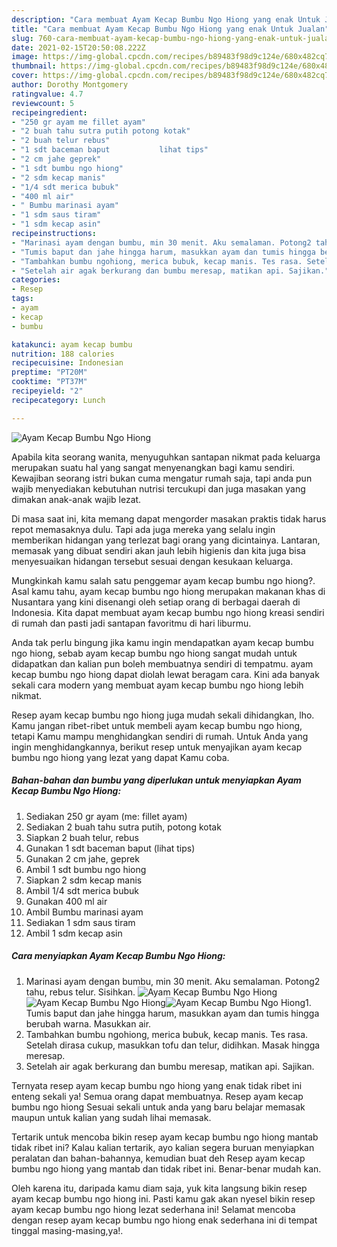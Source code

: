```yaml
---
description: "Cara membuat Ayam Kecap Bumbu Ngo Hiong yang enak Untuk Jualan"
title: "Cara membuat Ayam Kecap Bumbu Ngo Hiong yang enak Untuk Jualan"
slug: 760-cara-membuat-ayam-kecap-bumbu-ngo-hiong-yang-enak-untuk-jualan
date: 2021-02-15T20:50:08.222Z
image: https://img-global.cpcdn.com/recipes/b89483f98d9c124e/680x482cq70/ayam-kecap-bumbu-ngo-hiong-foto-resep-utama.jpg
thumbnail: https://img-global.cpcdn.com/recipes/b89483f98d9c124e/680x482cq70/ayam-kecap-bumbu-ngo-hiong-foto-resep-utama.jpg
cover: https://img-global.cpcdn.com/recipes/b89483f98d9c124e/680x482cq70/ayam-kecap-bumbu-ngo-hiong-foto-resep-utama.jpg
author: Dorothy Montgomery
ratingvalue: 4.7
reviewcount: 5
recipeingredient:
- "250 gr ayam me fillet ayam"
- "2 buah tahu sutra putih potong kotak"
- "2 buah telur rebus"
- "1 sdt baceman baput           lihat tips"
- "2 cm jahe geprek"
- "1 sdt bumbu ngo hiong"
- "2 sdm kecap manis"
- "1/4 sdt merica bubuk"
- "400 ml air"
- " Bumbu marinasi ayam"
- "1 sdm saus tiram"
- "1 sdm kecap asin"
recipeinstructions:
- "Marinasi ayam dengan bumbu, min 30 menit. Aku semalaman. Potong2 tahu, rebus telur. Sisihkan."
- "Tumis baput dan jahe hingga harum, masukkan ayam dan tumis hingga berubah warna. Masukkan air."
- "Tambahkan bumbu ngohiong, merica bubuk, kecap manis. Tes rasa. Setelah dirasa cukup, masukkan tofu dan telur, didihkan. Masak hingga meresap."
- "Setelah air agak berkurang dan bumbu meresap, matikan api. Sajikan."
categories:
- Resep
tags:
- ayam
- kecap
- bumbu

katakunci: ayam kecap bumbu 
nutrition: 188 calories
recipecuisine: Indonesian
preptime: "PT20M"
cooktime: "PT37M"
recipeyield: "2"
recipecategory: Lunch

---
```



![Ayam Kecap Bumbu Ngo Hiong](https://img-global.cpcdn.com/recipes/b89483f98d9c124e/680x482cq70/ayam-kecap-bumbu-ngo-hiong-foto-resep-utama.jpg)

Apabila kita seorang wanita, menyuguhkan santapan nikmat pada keluarga merupakan suatu hal yang sangat menyenangkan bagi kamu sendiri. Kewajiban seorang istri bukan cuma mengatur rumah saja, tapi anda pun wajib menyediakan kebutuhan nutrisi tercukupi dan juga masakan yang dimakan anak-anak wajib lezat.

Di masa  saat ini, kita memang dapat mengorder masakan praktis tidak harus repot memasaknya dulu. Tapi ada juga mereka yang selalu ingin memberikan hidangan yang terlezat bagi orang yang dicintainya. Lantaran, memasak yang dibuat sendiri akan jauh lebih higienis dan kita juga bisa menyesuaikan hidangan tersebut sesuai dengan kesukaan keluarga. 



Mungkinkah kamu salah satu penggemar ayam kecap bumbu ngo hiong?. Asal kamu tahu, ayam kecap bumbu ngo hiong merupakan makanan khas di Nusantara yang kini disenangi oleh setiap orang di berbagai daerah di Indonesia. Kita dapat membuat ayam kecap bumbu ngo hiong kreasi sendiri di rumah dan pasti jadi santapan favoritmu di hari liburmu.

Anda tak perlu bingung jika kamu ingin mendapatkan ayam kecap bumbu ngo hiong, sebab ayam kecap bumbu ngo hiong sangat mudah untuk didapatkan dan kalian pun boleh membuatnya sendiri di tempatmu. ayam kecap bumbu ngo hiong dapat diolah lewat beragam cara. Kini ada banyak sekali cara modern yang membuat ayam kecap bumbu ngo hiong lebih nikmat.

Resep ayam kecap bumbu ngo hiong juga mudah sekali dihidangkan, lho. Kamu jangan ribet-ribet untuk membeli ayam kecap bumbu ngo hiong, tetapi Kamu mampu menghidangkan sendiri di rumah. Untuk Anda yang ingin menghidangkannya, berikut resep untuk menyajikan ayam kecap bumbu ngo hiong yang lezat yang dapat Kamu coba.

<!--inarticleads1-->

##### Bahan-bahan dan bumbu yang diperlukan untuk menyiapkan Ayam Kecap Bumbu Ngo Hiong:

1. Sediakan 250 gr ayam (me: fillet ayam)
1. Sediakan 2 buah tahu sutra putih, potong kotak
1. Siapkan 2 buah telur, rebus
1. Gunakan 1 sdt baceman baput           (lihat tips)
1. Gunakan 2 cm jahe, geprek
1. Ambil 1 sdt bumbu ngo hiong
1. Siapkan 2 sdm kecap manis
1. Ambil 1/4 sdt merica bubuk
1. Gunakan 400 ml air
1. Ambil  Bumbu marinasi ayam
1. Sediakan 1 sdm saus tiram
1. Ambil 1 sdm kecap asin




<!--inarticleads2-->

##### Cara menyiapkan Ayam Kecap Bumbu Ngo Hiong:

1. Marinasi ayam dengan bumbu, min 30 menit. Aku semalaman. Potong2 tahu, rebus telur. Sisihkan.
<img src="https://img-global.cpcdn.com/steps/2522102568c570ce/160x128cq70/ayam-kecap-bumbu-ngo-hiong-langkah-memasak-1-foto.jpg" alt="Ayam Kecap Bumbu Ngo Hiong"><img src="https://img-global.cpcdn.com/steps/fe037d9316aa8117/160x128cq70/ayam-kecap-bumbu-ngo-hiong-langkah-memasak-1-foto.jpg" alt="Ayam Kecap Bumbu Ngo Hiong"><img src="https://img-global.cpcdn.com/steps/38af3d49d259296b/160x128cq70/ayam-kecap-bumbu-ngo-hiong-langkah-memasak-1-foto.jpg" alt="Ayam Kecap Bumbu Ngo Hiong">1. Tumis baput dan jahe hingga harum, masukkan ayam dan tumis hingga berubah warna. Masukkan air.
1. Tambahkan bumbu ngohiong, merica bubuk, kecap manis. Tes rasa. Setelah dirasa cukup, masukkan tofu dan telur, didihkan. Masak hingga meresap.
1. Setelah air agak berkurang dan bumbu meresap, matikan api. Sajikan.




Ternyata resep ayam kecap bumbu ngo hiong yang enak tidak ribet ini enteng sekali ya! Semua orang dapat membuatnya. Resep ayam kecap bumbu ngo hiong Sesuai sekali untuk anda yang baru belajar memasak maupun untuk kalian yang sudah lihai memasak.

Tertarik untuk mencoba bikin resep ayam kecap bumbu ngo hiong mantab tidak ribet ini? Kalau kalian tertarik, ayo kalian segera buruan menyiapkan peralatan dan bahan-bahannya, kemudian buat deh Resep ayam kecap bumbu ngo hiong yang mantab dan tidak ribet ini. Benar-benar mudah kan. 

Oleh karena itu, daripada kamu diam saja, yuk kita langsung bikin resep ayam kecap bumbu ngo hiong ini. Pasti kamu gak akan nyesel bikin resep ayam kecap bumbu ngo hiong lezat sederhana ini! Selamat mencoba dengan resep ayam kecap bumbu ngo hiong enak sederhana ini di tempat tinggal masing-masing,ya!.


